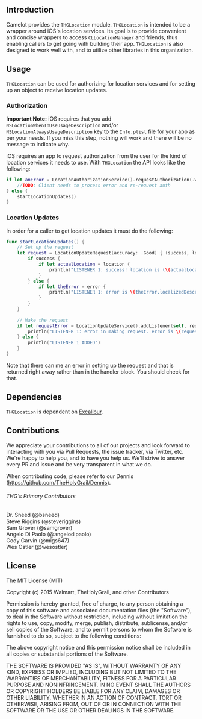 ## Introduction

Camelot provides the `THGLocation` module. `THGLocation` is intended to be a wrapper around iOS's location services. Its goal is to provide convenient and concise wrappers to access `CLLocationManager` and friends, thus enabling callers to get going with building their app. `THGLocation` is also designed to work well with, and to utilize other libraries in this organization.

## Usage

`THGLocation` can be used for authorizing for location services and for setting up an object to receive location updates.

### Authorization

**Important Note:** iOS requires that you add `NSLocationWhenInUseUsageDescription` and/or `NSLocationAlwaysUsageDescription` key to the `Info.plist` file for your app as per your needs. If you miss this step, nothing will work and there will be no message to indicate why.

iOS requires an app to request authorization from the user for the kind of location services it needs to use. With `THGLocation` the API looks like the following:

```Swift
if let anError = LocationAuthorizationService().requestAuthorization(.WhenInUse) {
    //TODO: Client needs to process error and re-request auth
} else {
    startLocationUpdates()
}
```

### Location Updates

In order for a caller to get location updates it must do the following:

```Swift
func startLocationUpdates() {
    // Set up the request
    let request = LocationUpdateRequest(accuracy: .Good) { (success, location, error) -> Void in
        if success {
            if let actualLocation = location {
                println("LISTENER 1: success! location is (\(actualLocation.coordinate.latitude), \(actualLocation.coordinate.longitude))")
            }
        } else {
            if let theError = error {
                println("LISTENER 1: error is \(theError.localizedDescription)")
            }
        }
    }
    
    // Make the request
    if let requestError = LocationUpdateService().addListener(self, request: request) {
        println("LISTENER 1: error in making request. error is \(requestError.localizedDescription)")
    } else {
        println("LISTENER 1 ADDED")
    }
}
```

Note that there can me an error in setting up the request and that is returned right away rather than in the handler block. You should check for that.

## Dependencies

`THGLocation` is dependent on [Excalibur](https://github.com/TheHolyGrail/Dennis).

## Contributions

We appreciate your contributions to all of our projects and look forward to interacting with you via Pull Requests, the issue tracker, via Twitter, etc.  We're happy to help you, and to have you help us.  We'll strive to answer every PR and issue and be very transparent in what we do.

When contributing code, please refer to our Dennis (https://github.com/TheHolyGrail/Dennis).

###### THG's Primary Contributors

Dr. Sneed (@bsneed)<br>
Steve Riggins (@steveriggins)<br>
Sam Grover (@samgrover)<br>
Angelo Di Paolo (@angelodipaolo)<br>
Cody Garvin (@migs647)<br>
Wes Ostler (@wesostler)<br>

## License

The MIT License (MIT)

Copyright (c) 2015 Walmart, TheHolyGrail, and other Contributors

Permission is hereby granted, free of charge, to any person obtaining a copy
of this software and associated documentation files (the "Software"), to deal
in the Software without restriction, including without limitation the rights
to use, copy, modify, merge, publish, distribute, sublicense, and/or sell
copies of the Software, and to permit persons to whom the Software is
furnished to do so, subject to the following conditions:

The above copyright notice and this permission notice shall be included in all
copies or substantial portions of the Software.

THE SOFTWARE IS PROVIDED "AS IS", WITHOUT WARRANTY OF ANY KIND, EXPRESS OR
IMPLIED, INCLUDING BUT NOT LIMITED TO THE WARRANTIES OF MERCHANTABILITY,
FITNESS FOR A PARTICULAR PURPOSE AND NONINFRINGEMENT. IN NO EVENT SHALL THE
AUTHORS OR COPYRIGHT HOLDERS BE LIABLE FOR ANY CLAIM, DAMAGES OR OTHER
LIABILITY, WHETHER IN AN ACTION OF CONTRACT, TORT OR OTHERWISE, ARISING FROM,
OUT OF OR IN CONNECTION WITH THE SOFTWARE OR THE USE OR OTHER DEALINGS IN THE
SOFTWARE.

